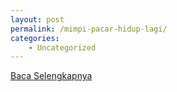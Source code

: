 ```yaml
---
layout: post
permalink: /mimpi-pacar-hidup-lagi/
categories:
    - Uncategorized
---
```


[Baca Selengkapnya](/03)